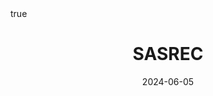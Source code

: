 ---
order: 14
title: SASREC
date: 2024-06-05
categories: [Research Interest, Recommender System]
tags: [Paper Review, Data Mining, RecSys, Sequential RecSys, Deep Learning, Attention Mechanism]
math: true
description: >-
    <ul type="square">
    <li><strong>Title</strong>: <a href="https://ieeexplore.ieee.org/abstract/document/8594844?casa_token=JT5smtt5Z5sAAAAA:lFfXP_q_01zzLRSEc7p1zEyR_jZ7l1VjeTTCOUO6QMkDmw6HUM0BDtBSnPGpvH6XZmxvQwnGi-r7"><em>Self-Attentive Sequential Recommendation</em></a></li>
    <li><strong>Author</strong>: <em>Kang and McAuley</em></li>
    <li><strong>Publisher</strong>: <em>ICDM</em></li>
    <li><strong>Published</strong>: <em>2018</em></li>
    </ul>
image:
    path: /_post_refer_img/RecommenderSystem/Thumbnail.jpg
---
